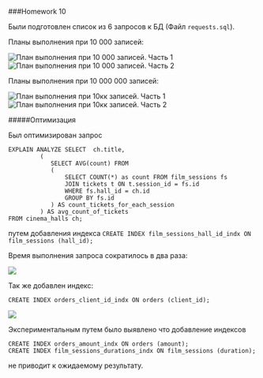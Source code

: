 ###Homework 10

Были подготовлен список из 6 запросов к БД (Файл `requests.sql`).

Планы выполнения при 10 000 записей:

![План выполнения при 10 000 записей. Часть 1](https://s219sas.storage.yandex.net/rdisk/8400cee79492057efe055709b6ec68fc480227e8e365c83d308718e6d5d67cb4/5f90845c/1dSmsQcqg_B6WO20ED0xQZqsL2HTtVnO3MA-RX8dOrMgvcdiEuJekhP49GLZAagzxIahoMGpyCJXQWtMjx3-rg==?uid=195427551&filename=explain_10k_1.png&disposition=inline&hash=&limit=0&content_type=image%2Fpng&owner_uid=195427551&fsize=207080&hid=dcfa7a644fcbc1a48127ae4f66a0daf8&media_type=image&tknv=v2&etag=c60d35a0e813258c08c08811ff7452ca&rtoken=MowLWVXOgYVl&force_default=yes&ycrid=na-ca6f6fd5883f3ae39eb9c10a4ddbe58b-downloader12e&ts=5b232e7a4cf00&s=4b849afa36ecc6ce184c1a1e8e1bbc21c6e29df8d742857bbd746b3e619a1642&pb=U2FsdGVkX1-jX06_sdwdB9gbinGMKHqmahAeWCsBfJMtfGhhvx3xZgy7uybi2x9ekLP-dgM0IAm4pIFJ7Hwq8xPT2w_e45VQOePB2GFHk3Y)
![План выполнения при 10 000 записей. Часть 2](https://s195i.storage.yandex.net/rdisk/e85f47efd167f2fbabc13b280dda74f651524907aa9e4784c7da017e84543362/5f908470/1dSmsQcqg_B6WO20ED0xQSucIg8CJPtvgPq1--fGYy1P2L3RP8kIve9PhViuCqk4BHx7xMBjxlmXEFaWKj_NGA==?uid=195427551&filename=explain_10k_2.png&disposition=inline&hash=&limit=0&content_type=image%2Fpng&owner_uid=195427551&fsize=237373&hid=5e51976a87534f991b0cf79f224dde9b&media_type=image&tknv=v2&etag=f2327de38199ed49f2bc0fdf1d5836e9&rtoken=D1sWEnsvSVUV&force_default=yes&ycrid=na-a87e43846a0c6c64a7a9424d5b1c6391-downloader12e&ts=5b232e8d5fc00&s=9ab93a0523fa95f920f8f6c195ea3227fd0b92b9b9f21dac698ad5415b5771c3&pb=U2FsdGVkX19NfB6EX3qjCPCqvy8hoSzoi6cX65n2VbzP9-X4KEEg5f7xc_RtdMXiH-5mna7v5PEuQG-bPO6cUTucP8t8hTGTwGXEoQtzSuo)

Планы выполнения при 10 000 000 записей:

![План выполнения при 10кк записей. Часть 1](https://s99vla.storage.yandex.net/rdisk/1b1c1d7d1e804974b7b217f2183807c26215f901c51611294ccd5e46920dde93/5f908497/1dSmsQcqg_B6WO20ED0xQcPNlAM-GY7hTuP8qgJpmfCYttaVkdc_CSU714OTzmRp2rHDxcl67WjiOi-SW3zgsA==?uid=195427551&filename=explain_10kk_1.png&disposition=inline&hash=&limit=0&content_type=image%2Fpng&owner_uid=195427551&fsize=136257&hid=d347577f1d22646003df2fa4e4699148&media_type=image&tknv=v2&etag=f12c2a6adba3b22cf985b0ce521bc685&rtoken=mTGKcxLwYIiU&force_default=yes&ycrid=na-82c9eaf0abf616e2e968dd824362874a-downloader12e&ts=5b232eb2913c0&s=66b044872737ac28fdc60b2ef578154dc3c4ec4b0b215c368bc5cc934c00b99b&pb=U2FsdGVkX18LkJFk2TqAG6t7KFuMvzNF17vr2G8VtqOLoNPiAD9EssBqyEsVajGntOxfmsJcIJsw24wmV-Sv7MmrARcOSto-FBgBP1MzI1I)
![План выполнения при 10кк записей. Часть 2](https://s254sas.storage.yandex.net/rdisk/b8976bc83107c3ea8ed9024954bfde2091f94773353c410f62cbf69b5b34f4e6/5f9084a8/1dSmsQcqg_B6WO20ED0xQX_ynei7HijZipXnE-gnr237qbbOpFkHK2QycWrIJj6QlYSz0xRggkOd0GH5QEiTyg==?uid=195427551&filename=explain_10kk_2.png&disposition=inline&hash=&limit=0&content_type=image%2Fpng&owner_uid=195427551&fsize=170557&hid=74b025b1fa31ce1687be6b4bfbbf1cff&media_type=image&tknv=v2&etag=b3a6b8c1dc5a08c4683f03ee64592b54&rtoken=npBq4y67jBkD&force_default=yes&ycrid=na-1301536fd5b754f2d447c61b3e7396d0-downloader12e&ts=5b232ec2c7a00&s=00db5b9688481794bd681870f2b7acf15e2d510c6f1a7cf404073c0c4a8504ed&pb=U2FsdGVkX1_QeMFY1KsmIYnABe_AW7e2_3l4nGshoJHw0cJ-AXP6PwzTeOaTcUrbDtbLTJ4Kc6DHnQUpAp2oRUgw8igpUSwd5627mPyx3LY)

#####Оптимизация

Был оптимизирован запрос 
```postgresql
EXPLAIN ANALYZE SELECT  ch.title,
         (
            SELECT AVG(count) FROM
            (
                SELECT COUNT(*) as count FROM film_sessions fs
                JOIN tickets t ON t.session_id = fs.id
                WHERE fs.hall_id = ch.id
                GROUP BY fs.id
            ) AS count_tickets_for_each_session
         ) AS avg_count_of_tickets
FROM cinema_halls ch;
```
путем добавления индекса 
`CREATE INDEX film_sessions_hall_id_indx ON film_sessions (hall_id);`

Время выполнения запроса сократилось в два раза:

![](https://s65vla.storage.yandex.net/rdisk/aba3c352942577da25a786651e1807bbd7bdd8938813c9f53ae14c6766228e64/5f90a167/1dSmsQcqg_B6WO20ED0xQb1Z7j4ZyhvCrU9J2ALZWNm63kKuInCe9A4an0urJ2zIal2BEz1H_0VG3jLNiMlmLQ==?uid=195427551&filename=explain_opt_req_1.png&disposition=inline&hash=&limit=0&content_type=image%2Fpng&owner_uid=195427551&fsize=130762&hid=7d09d295f660a0098c436dbbc3ebca3e&media_type=image&tknv=v2&etag=248b728a9d43a646dc7fb76ea6202b61&rtoken=2ne8iIH8XiuU&force_default=yes&ycrid=na-d833193e7bb3e3ca833906ea0f955e72-downloader20e&ts=5b234a2cde7c0&s=2eeb54fe22b49bc24b52df508090670f07b552cf0f563c1c6dc460f456cd3e28&pb=U2FsdGVkX1-GahNBArbjMWtGfIUX4nRdwoaIsbsFfPRTrmwDAryNd14xeCE8m6fU2-vzBv7ZR983AWcYRUqKcvBBJjfDotn63jvkMyDUBBU)

Так же добавлен индекс:
```postgresql
CREATE INDEX orders_client_id_indx ON orders (client_id);
```

![](https://s260vla.storage.yandex.net/rdisk/335ad5138849bdfc118a50e092bf0d0680484114ec5d013e19864a5891595368/5f90a4a7/1dSmsQcqg_B6WO20ED0xQYpvKFY3cWitRJb7Cm8Z7jNY9josvJJg35k_inet7qBF9DvjxA58yzFlS3C620e6iw==?uid=195427551&filename=explain_opt_req_2.png&disposition=inline&hash=&limit=0&content_type=image%2Fpng&owner_uid=195427551&fsize=70389&hid=77e142c4ef49f3f47253a5a81cba0fc8&media_type=image&tknv=v2&etag=d5a6cfa3cf4f60b5aa477cf7acbe12bb&rtoken=Hxj8gj9K9V97&force_default=yes&ycrid=na-87470e3690cbc602a7dc1a128c025b68-downloader14f&ts=5b234d46537c0&s=58c7e79956d1e48829104ed9e421a5ba39372a2cab0771d786bf8a6112d42479&pb=U2FsdGVkX19i0v4GyH8gnb1OpbvdJiYjN0JB9_9Ezg5vdvwNiIfCUqYFcjOdovxyzyHFVCxuDYKc32N5pKSvAtGq8d_mNiHTvBQDL0N2Xd4)

Экспериментальным путем было выявлено что добавление индексов 
```postgresql
CREATE INDEX orders_amount_indx ON orders (amount);
CREATE INDEX film_sessions_durations_indx ON film_sessions (duration);
```
не приводит к ожидаемому результату.